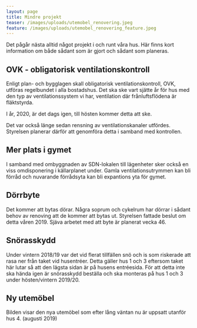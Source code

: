 ```yaml
---
layout: page
title: Mindre projekt
teaser: /images/uploads/utemobel_renovering.jpeg
feature: /images/uploads/utemobel_renovering_feature.jpeg
---
```

Det pågår nästa alltid något projekt i och runt våra hus. Här finns kort information om både sådant som är gjort och sådant som planeras. 

## OVK - obligatorisk ventilationskontroll

Enligt plan- och bygglagen skall obligatorisk ventilationskontroll, OVK, utföras regelbundet i alla bostadshus. Det ska ske vart sjätte år för hus med den typ av ventilationssystem vi har, ventilation där frånluftsflödena är fläktstyrda.

I år, 2020, är det dags igen, till hösten kommer detta att ske. 

Det var också länge sedan rensning av ventilationskanaler utfördes. Styrelsen planerar därför att genomföra detta i samband med kontrollen.

## Mer plats i gymet

I samband med ombyggnaden av SDN-lokalen till lägenheter sker också en viss omdisponering i källarplanet under. Gamla ventilationsutrymmen kan bli förråd och nuvarande förrådsyta kan bli expantions yta för gymet. 

## Dörrbyte

Det kommer att bytas dörar. Några soprum och cykelrum har dörrar i sådant behov av renoving att de kommer att bytas ut. Styrelsen fattade beslut om detta våren 2019. Sjäva arbetet med att byte är planerat vecka 46.

## Snörasskydd

Under vintern 2018/19 var det vid flerat tillfällen snö och is som riskerade att rasa ner från taket vid husentréer. Detta gäller hus 1 och 3 eftersom taket här lutar så att den lägsta sidan är på husens entréesida. För att detta inte ska hända igen är snörasskydd beställa och ska monteras på hus 1 och 3 under hösten/vintern 2019/20.

## Ny utemöbel

Bilden visar den nya utemöbel som efter lång väntan nu är uppsatt utanför hus 4. (augusti 2019)
